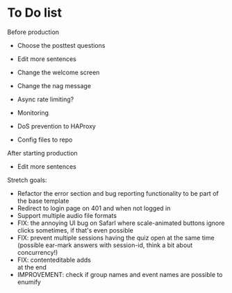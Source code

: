 # To Do list


Before production
- Choose the posttest questions
- Edit more sentences
- Change the welcome screen
- Change the nag message

- Async rate limiting?
- Monitoring
- DoS prevention to HAProxy

- Config files to repo

After starting production
- Edit more sentences

Stretch goals:
- Refactor the error section and bug reporting functionality to be part of the base template
- Redirect to login page on 401 and when not logged in
- Support multiple audio file formats
- FIX: the annoying UI bug on SafarI where scale-animated buttons ignore clicks sometimes, if that's even possible
- FIX: prevent multiple sessions having the quiz open at the same time (possible ear-mark answers with session-id, think a bit about concurrency!)
- FIX: contenteditable adds <br> at the end
- IMPROVEMENT: check if group names and event names are possible to enumify
